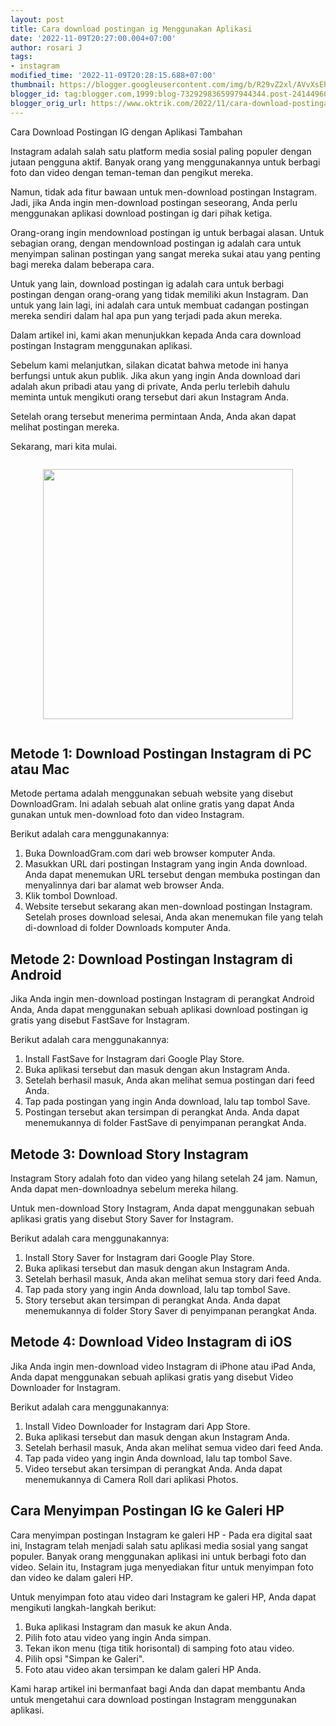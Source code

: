 ```yaml
---
layout: post
title: Cara download postingan ig Menggunakan Aplikasi
date: '2022-11-09T20:27:00.004+07:00'
author: rosari J
tags:
- instagram
modified_time: '2022-11-09T20:28:15.688+07:00'
thumbnail: https://blogger.googleusercontent.com/img/b/R29vZ2xl/AVvXsEhRfpRGDg03ENpXK6uw-r7eM8DVQpi_tr8globIlT98osZULI2lOSyLDKQ8x2EG6NPaZ6U_z_FhNNk5kYrm_XSR_MR_PErMX0SD-ek4WMftZk9oUSijiqluBuNBsCHPSc8hxijtblRkPsR0Bd0o_Om1BnrJbBNCitMrLQKoY6hHyXwoNL-kWIJTh914Hw/s72-c/instagram%281%29.jpg
blogger_id: tag:blogger.com,1999:blog-7329298365997944344.post-2414496080209179407
blogger_orig_url: https://www.oktrik.com/2022/11/cara-download-postingan-ig-menggunakan.html
---
```


<p>Cara Download Postingan IG dengan Aplikasi Tambahan</p>
<p>Instagram adalah salah satu platform media sosial paling populer dengan jutaan pengguna aktif. Banyak orang yang menggunakannya untuk berbagi foto dan video dengan teman-teman dan pengikut mereka.</p>
<p>Namun, tidak ada fitur bawaan untuk men-download postingan Instagram. Jadi, jika Anda ingin men-download postingan seseorang, Anda perlu menggunakan aplikasi download postingan ig dari pihak ketiga.</p>
<p>Orang-orang ingin mendownload postingan ig untuk berbagai alasan. Untuk sebagian orang, dengan mendownload postingan ig adalah cara untuk menyimpan salinan postingan yang sangat mereka sukai atau yang penting bagi mereka dalam beberapa cara.</p>
<p>Untuk yang lain, download postingan ig adalah cara untuk berbagi postingan dengan orang-orang yang tidak memiliki akun Instagram. Dan untuk yang lain lagi, ini adalah cara untuk membuat cadangan postingan mereka sendiri dalam hal apa pun yang terjadi pada akun mereka.</p>
<p>Dalam artikel ini, kami akan menunjukkan kepada Anda cara download postingan Instagram menggunakan aplikasi.</p>
<p>Sebelum kami melanjutkan, silakan dicatat bahwa metode ini hanya berfungsi untuk akun publik. Jika akun yang ingin Anda download dari adalah akun pribadi atau yang di private, Anda perlu terlebih dahulu meminta untuk mengikuti orang tersebut dari akun Instagram Anda.</p>
<p>Setelah orang tersebut menerima permintaan Anda, Anda akan dapat melihat postingan mereka.</p>
<p>Sekarang, mari kita mulai.</p>
<div class="separator" style="clear: both;"><a href="https://blogger.googleusercontent.com/img/b/R29vZ2xl/AVvXsEhRfpRGDg03ENpXK6uw-r7eM8DVQpi_tr8globIlT98osZULI2lOSyLDKQ8x2EG6NPaZ6U_z_FhNNk5kYrm_XSR_MR_PErMX0SD-ek4WMftZk9oUSijiqluBuNBsCHPSc8hxijtblRkPsR0Bd0o_Om1BnrJbBNCitMrLQKoY6hHyXwoNL-kWIJTh914Hw/s1511/instagram%281%29.jpg" style="display: block; padding: 1em 0; text-align: center; "><img alt="" border="0" width="400" data-original-height="850" data-original-width="1511" src="https://blogger.googleusercontent.com/img/b/R29vZ2xl/AVvXsEhRfpRGDg03ENpXK6uw-r7eM8DVQpi_tr8globIlT98osZULI2lOSyLDKQ8x2EG6NPaZ6U_z_FhNNk5kYrm_XSR_MR_PErMX0SD-ek4WMftZk9oUSijiqluBuNBsCHPSc8hxijtblRkPsR0Bd0o_Om1BnrJbBNCitMrLQKoY6hHyXwoNL-kWIJTh914Hw/s400/instagram%281%29.jpg"/></a></div>
<h2>Metode 1: Download Postingan Instagram di PC atau Mac</h2>
<p>Metode pertama adalah menggunakan sebuah website yang disebut DownloadGram. Ini adalah sebuah alat online gratis yang dapat Anda gunakan untuk men-download foto dan video Instagram.</p>
<p>Berikut adalah cara menggunakannya:</p>
<ol>
<li>Buka DownloadGram.com dari web browser komputer Anda.</li>
<li>Masukkan URL dari postingan Instagram yang ingin Anda download. Anda dapat menemukan URL tersebut dengan membuka postingan dan menyalinnya dari bar alamat web browser Anda.</li>
<li>Klik tombol Download.</li>
<li>Website tersebut sekarang akan men-download postingan Instagram. Setelah proses download selesai, Anda akan menemukan file yang telah di-download di folder Downloads komputer Anda.</li>
</ol>
<h2>Metode 2: Download Postingan Instagram di Android</h2>
<p>Jika Anda ingin men-download postingan Instagram di perangkat Android Anda, Anda dapat menggunakan sebuah aplikasi download postingan ig gratis yang disebut FastSave for Instagram.</p>
<p>Berikut adalah cara menggunakannya:</p>
<ol>
<li>Install FastSave for Instagram dari Google Play Store.</li>
<li>Buka aplikasi tersebut dan masuk dengan akun Instagram Anda.</li>
<li>Setelah berhasil masuk, Anda akan melihat semua postingan dari feed Anda.</li>
<li>Tap pada postingan yang ingin Anda download, lalu tap tombol Save.</li>
<li>Postingan tersebut akan tersimpan di perangkat Anda. Anda dapat menemukannya di folder FastSave di penyimpanan perangkat Anda.</li>
</ol>
<h2>Metode 3: Download Story Instagram</h2>
<p>Instagram Story adalah foto dan video yang hilang setelah 24 jam. Namun, Anda dapat men-downloadnya sebelum mereka hilang.</p>
<p>Untuk men-download Story Instagram, Anda dapat menggunakan sebuah aplikasi gratis yang disebut Story Saver for Instagram.</p>
<p>Berikut adalah cara menggunakannya:</p>
<ol>
<li>Install Story Saver for Instagram dari Google Play Store.</li>
<li>Buka aplikasi tersebut dan masuk dengan akun Instagram Anda.</li>
<li>Setelah berhasil masuk, Anda akan melihat semua story dari feed Anda.</li>
<li>Tap pada story yang ingin Anda download, lalu tap tombol Save.</li>
<li>Story tersebut akan tersimpan di perangkat Anda. Anda dapat menemukannya di folder Story Saver di penyimpanan perangkat Anda.</li>
</ol>
<h2>Metode 4: Download Video Instagram di iOS</h2>
<p>Jika Anda ingin men-download video Instagram di iPhone atau iPad Anda, Anda dapat menggunakan sebuah aplikasi gratis yang disebut Video Downloader for Instagram.</p>
<p>Berikut adalah cara menggunakannya:</p>
<ol>
<li>Install Video Downloader for Instagram dari App Store.</li>
<li>Buka aplikasi tersebut dan masuk dengan akun Instagram Anda.</li>
<li>Setelah berhasil masuk, Anda akan melihat semua video dari feed Anda.</li>
<li>Tap pada video yang ingin Anda download, lalu tap tombol Save.</li>
<li>Video tersebut akan tersimpan di perangkat Anda. Anda dapat menemukannya di Camera Roll dari aplikasi Photos.</li>
</ol>
<h2>Cara Menyimpan Postingan IG ke Galeri HP</h2>
<p>Cara menyimpan postingan Instagram ke galeri HP - Pada era digital saat ini, Instagram telah menjadi salah satu aplikasi media sosial yang sangat populer. Banyak orang menggunakan aplikasi ini untuk berbagi foto dan video. Selain itu, Instagram juga menyediakan fitur untuk menyimpan foto dan video ke dalam galeri HP.</p>
<p>Untuk menyimpan foto atau video dari Instagram ke galeri HP, Anda dapat mengikuti langkah-langkah berikut:</p>
<ol>
<li>Buka aplikasi Instagram dan masuk ke akun Anda.</li>
<li>Pilih foto atau video yang ingin Anda simpan.</li>
<li>Tekan ikon menu (tiga titik horisontal) di samping foto atau video.</li>
<li>Pilih opsi "Simpan ke Galeri".</li>
<li>Foto atau video akan tersimpan ke dalam galeri HP Anda.</li>
</ol>
<p>Kami harap artikel ini bermanfaat bagi Anda dan dapat membantu Anda untuk mengetahui cara download postingan Instagram menggunakan aplikasi.</p>